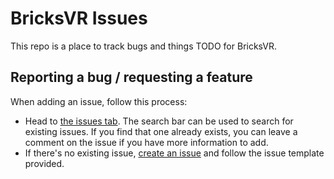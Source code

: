 # BricksVR Issues

This repo is a place to track bugs and things TODO for BricksVR. 

## Reporting a bug / requesting a feature

When adding an issue, follow this process:

- Head to [the issues tab](https://github.com/bricksvr/bricksvr-issues/issues). The search bar can be used to search for existing issues. If you find that one already exists, you can leave a comment on the issue if you have more information to add.
- If there's no existing issue, [create an issue](https://github.com/bricksvr/bricksvr-issues/issues/new) and follow the issue template provided.
